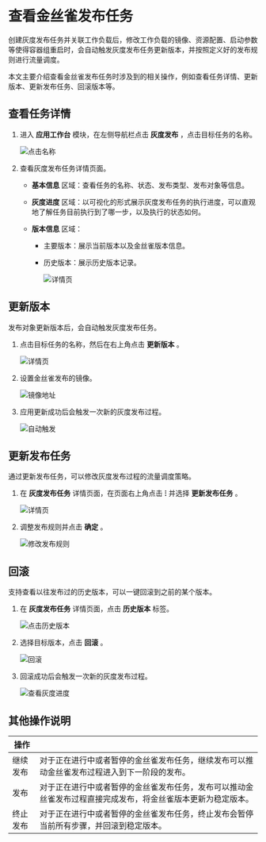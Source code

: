 # 查看金丝雀发布任务

创建灰度发布任务并关联工作负载后，修改工作负载的镜像、资源配置、启动参数等使得容器组重启时，会自动触发灰度发布任务更新版本，并按照定义好的发布规则进行流量调度。

本文主要介绍查看金丝雀发布任务时涉及到的相关操作，例如查看任务详情、更新版本、更新发布任务、回滚版本等。

## 查看任务详情

1. 进入 **应用工作台** 模块，在左侧导航栏点击 **灰度发布** ，点击目标任务的名称。

    ![点击名称](https://docs.daocloud.io/daocloud-docs-images/docs/amamba/images/checkcanary01.png)

2. 查看灰度发布任务详情页面。

    -  **基本信息** 区域：查看任务的名称、状态、发布类型、发布对象等信息。

    -  **灰度进度** 区域：以可视化的形式展示灰度发布任务的执行进度，可以直观地了解任务目前执行到了哪一步，以及执行的状态如何。

    -  **版本信息** 区域：

        - 主要版本：展示当前版本以及金丝雀版本信息。
        - 历史版本：展示历史版本记录。

          ![详情页](https://docs.daocloud.io/daocloud-docs-images/docs/amamba/images/checkcanary02.png)

## 更新版本

发布对象更新版本后，会自动触发灰度发布任务。

1. 点击目标任务的名称，然后在右上角点击 **更新版本** 。

    ![详情页](https://docs.daocloud.io/daocloud-docs-images/docs/amamba/images/checkcanary02.png)

2. 设置金丝雀发布的镜像。

    ![镜像地址](https://docs.daocloud.io/daocloud-docs-images/docs/amamba/images/checkcanary03.png)

3. 应用更新成功后会触发一次新的灰度发布过程。

    ![自动触发](https://docs.daocloud.io/daocloud-docs-images/docs/amamba/images/checkcanary04.png)

## 更新发布任务

通过更新发布任务，可以修改灰度发布过程的流量调度策略。

1. 在 **灰度发布任务**  详情页面，在页面右上角点击  **ⵗ**  并选择 **更新发布任务** 。

    ![详情页](https://docs.daocloud.io/daocloud-docs-images/docs/amamba/images/checkcanary02.png)

2. 调整发布规则并点击 **确定** 。

    ![修改发布规则](https://docs.daocloud.io/daocloud-docs-images/docs/amamba/images/checkcanary05.png)

## 回滚

支持查看以往发布过的历史版本，可以一键回滚到之前的某个版本。

1. 在 **灰度发布任务** 详情页面，点击 **历史版本**  标签。

    ![点击历史版本](https://docs.daocloud.io/daocloud-docs-images/docs/amamba/images/checkcanary06.png)

2. 选择目标版本，点击 **回滚** 。

    ![回滚](https://docs.daocloud.io/daocloud-docs-images/docs/amamba/images/checkcanary07.png)

3. 回滚成功后会触发一次新的灰度发布过程。

    ![查看灰度进度](https://docs.daocloud.io/daocloud-docs-images/docs/amamba/images/checkcanary08.png)

## 其他操作说明

| 操作 |  |
| --- | --- |
| 继续发布 | 对于正在进行中或者暂停的金丝雀发布任务，继续发布可以推动金丝雀发布过程进入到下一阶段的发布。 |
| 发布 | 对于正在进行中或者暂停的金丝雀发布任务，发布可以推动金丝雀发布过程直接完成发布，将金丝雀版本更新为稳定版本。 |
| 终止发布 | 对于正在进行中或者暂停的金丝雀发布任务，终止发布会暂停当前所有步骤，并回滚到稳定版本。 |